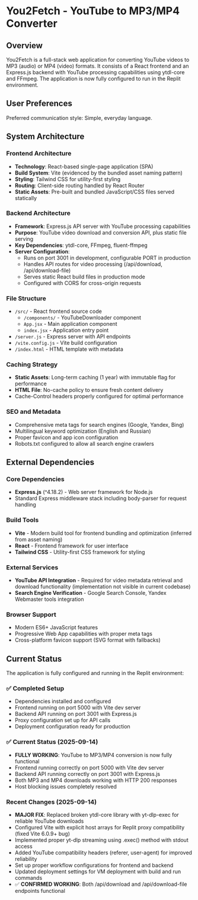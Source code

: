# You2Fetch - YouTube to MP3/MP4 Converter

## Overview

You2Fetch is a full-stack web application for converting YouTube videos to MP3 (audio) or MP4 (video) formats. It consists of a React frontend and an Express.js backend with YouTube processing capabilities using ytdl-core and FFmpeg. The application is now fully configured to run in the Replit environment.

## User Preferences

Preferred communication style: Simple, everyday language.

## System Architecture

### Frontend Architecture
- **Technology**: React-based single-page application (SPA)
- **Build System**: Vite (evidenced by the bundled asset naming pattern)
- **Styling**: Tailwind CSS for utility-first styling
- **Routing**: Client-side routing handled by React Router
- **Static Assets**: Pre-built and bundled JavaScript/CSS files served statically

### Backend Architecture
- **Framework**: Express.js API server with YouTube processing capabilities
- **Purpose**: YouTube video download and conversion API, plus static file serving
- **Key Dependencies**: ytdl-core, FFmpeg, fluent-ffmpeg
- **Server Configuration**: 
  - Runs on port 3001 in development, configurable PORT in production
  - Handles API routes for video processing (/api/download, /api/download-file)
  - Serves static React build files in production mode
  - Configured with CORS for cross-origin requests

### File Structure
- `/src/` - React frontend source code
  - `/components/` - YouTubeDownloader component
  - `App.jsx` - Main application component
  - `index.jsx` - Application entry point
- `/server.js` - Express server with API endpoints
- `/vite.config.js` - Vite build configuration
- `/index.html` - HTML template with metadata

### Caching Strategy
- **Static Assets**: Long-term caching (1 year) with immutable flag for performance
- **HTML File**: No-cache policy to ensure fresh content delivery
- Cache-Control headers properly configured for optimal performance

### SEO and Metadata
- Comprehensive meta tags for search engines (Google, Yandex, Bing)
- Multilingual keyword optimization (English and Russian)
- Proper favicon and app icon configuration
- Robots.txt configured to allow all search engine crawlers

## External Dependencies

### Core Dependencies
- **Express.js** (^4.18.2) - Web server framework for Node.js
- Standard Express middleware stack including body-parser for request handling

### Build Tools
- **Vite** - Modern build tool for frontend bundling and optimization (inferred from asset naming)
- **React** - Frontend framework for user interface
- **Tailwind CSS** - Utility-first CSS framework for styling

### External Services
- **YouTube API Integration** - Required for video metadata retrieval and download functionality (implementation not visible in current codebase)
- **Search Engine Verification** - Google Search Console, Yandex Webmaster tools integration

### Browser Support
- Modern ES6+ JavaScript features
- Progressive Web App capabilities with proper meta tags
- Cross-platform favicon support (SVG format with fallbacks)

## Current Status

The application is fully configured and running in the Replit environment:

### ✅ Completed Setup
- Dependencies installed and configured
- Frontend running on port 5000 with Vite dev server
- Backend API running on port 3001 with Express.js
- Proxy configuration set up for API calls
- Deployment configuration ready for production

### ✅ Current Status (2025-09-14)
- **FULLY WORKING**: YouTube to MP3/MP4 conversion is now fully functional
- Frontend running correctly on port 5000 with Vite dev server
- Backend API running correctly on port 3001 with Express.js
- Both MP3 and MP4 downloads working with HTTP 200 responses
- Host blocking issues completely resolved

### Recent Changes (2025-09-14)
- **MAJOR FIX**: Replaced broken ytdl-core library with yt-dlp-exec for reliable YouTube downloads
- Configured Vite with explicit host arrays for Replit proxy compatibility (fixed Vite 6.0.9+ bug)
- Implemented proper yt-dlp streaming using .exec() method with stdout access
- Added YouTube compatibility headers (referer, user-agent) for improved reliability
- Set up proper workflow configurations for frontend and backend
- Updated deployment settings for VM deployment with build and run commands
- ✅ **CONFIRMED WORKING**: Both /api/download and /api/download-file endpoints functional